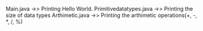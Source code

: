 Main.java ->> Printing Hello World.
Primitivedatatypes.java ->> Printing the size of data types
Arthimetic.java ->> Printing the arthimetic operations(+, -, *, /, %)
